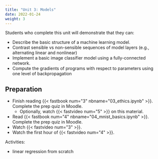 ```yaml
---
title: "Unit 3: Models"
date: 2022-01-24
weight: 3
---
```


Students who complete this unit will demonstrate that they can:

- Describe the basic structure of a machine learning model.
- Contrast sensible vs non-sensible sequences of model layers (e.g., alternating linear and nonlinear)
- Implement a basic image classifier model using a fully-connected network.
- Compute the gradients of programs with respect to parameters using one level of backpropagation

## Preparation

- Finish reading {{< fastbook num="3" nbname="03_ethics.ipynb" >}}. Complete the prep quiz in Moodle.
    - Optionally, watch {{< fastvideo num="5" >}} on this material.
- Read {{< fastbook num="4" nbname="04_mnist_basics.ipynb" >}}. Complete the prep quiz in Moodle.
- Watch {{< fastvideo num="3" >}}.
- Watch the first hour of {{< fastvideo num="4" >}}.

Activities:

- linear regression from scratch

